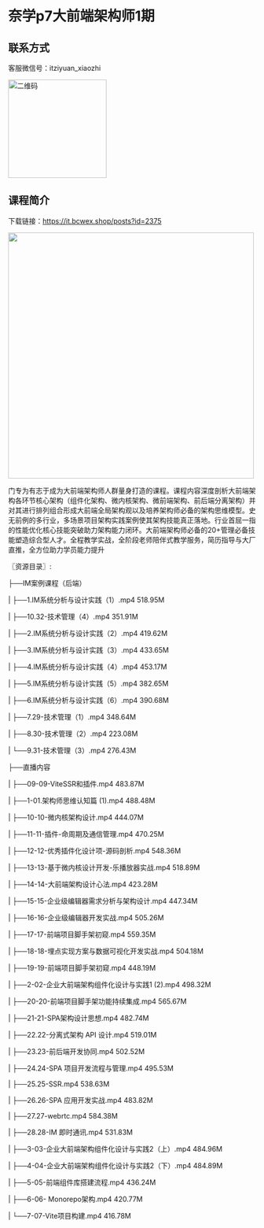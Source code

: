 # 奈学p7大前端架构师1期

## 联系方式

客服微信号：itziyuan_xiaozhi

<img src="https://ziyuanyun.oss-cn-guangzhou.aliyuncs.com/common/20240614073449/666b82192834a.jpg" width="200" height="200" alt="二维码">

## 课程简介

下载链接：https://it.bcwex.shop/posts?id=2375

<img src="https://ziyuanyun.oss-cn-guangzhou.aliyuncs.com/yun/20240515183908/664490cc01a0c.jpg" width="500" alt="">

  门专为有志于成为大前端架构师人群量身打造的课程。课程内容深度剖析大前端架构各环节核心架构（组件化架构、微内核架构、微前端架构、前后端分离架构）并对其进行排列组合形成大前端全局架构观以及培养架构师必备的架构思维模型。史无前例的多行业，多场景项目架构实践案例使其架构技能真正落地。行业首屈一指的性能优化核心技能突破助力架构能力闭环。大前端架构师必备的20+管理必备技能塑造综合型人才。全程教学实战，全阶段老师陪伴式教学服务，简历指导与大厂直推，全方位助力学员能力提升

 

 〖资源目录〗:

 ├──IM案例课程（后端）

 | ├──1.IM系统分析与设计实践（1）.mp4 518.95M

 | ├──10.32-技术管理（4）.mp4 351.91M

 | ├──2.IM系统分析与设计实践（2）.mp4 419.62M

 | ├──3.IM系统分析与设计实践（3）.mp4 433.65M

 | ├──4.IM系统分析与设计实践（4）.mp4 453.17M

 | ├──5.IM系统分析与设计实践（5）.mp4 382.65M

 | ├──6.IM系统分析与设计实践（6）.mp4 390.68M

 | ├──7.29-技术管理（1）.mp4 348.64M

 | ├──8.30-技术管理（2）.mp4 223.08M

 | └──9.31-技术管理（3）.mp4 276.43M

 ├──直播内容

 | ├──09-09-ViteSSR和插件.mp4 483.87M

 | ├──1-01.架构师思维认知篇 (1).mp4 488.48M

 | ├──10-10-微内核架构设计.mp4 444.07M

 | ├──11-11-插件-命周期及通信管理.mp4 470.25M

 | ├──12-12-优秀插件化设计项-源码剖析.mp4 548.36M

 | ├──13-13-基于微内核设计开发-乐播放器实战.mp4 518.89M

 | ├──14-14-大前端架构设计心法.mp4 423.28M

 | ├──15-15-企业级编辑器需求分析与架构设计.mp4 447.34M

 | ├──16-16-企业级编辑器开发实战.mp4 505.26M

 | ├──17-17-前端项目脚手架初窥.mp4 559.35M

 | ├──18-18-埋点实现方案与数据可视化开发实战.mp4 504.18M

 | ├──19-19-前端项目脚手架初窥.mp4 448.19M

 | ├──2-02-企业大前端架构组件化设计与实践1 (2).mp4 498.32M

 | ├──20-20-前端项目脚手架功能持续集成.mp4 565.67M

 | ├──21-21-SPA架构设计思想.mp4 482.74M

 | ├──22.22-分离式架构 API 设计.mp4 519.01M

 | ├──23.23-前后端开发协同.mp4 502.52M

 | ├──24.24-SPA 项目开发流程与管理.mp4 495.53M

 | ├──25.25-SSR.mp4 538.63M

 | ├──26.26-SPA 应用开发实战.mp4 483.82M

 | ├──27.27-webrtc.mp4 584.38M

 | ├──28.28-IM 即时通讯.mp4 531.83M

 | ├──3-03-企业大前端架构组件化设计与实践2（上）.mp4 484.96M

 | ├──4-04-企业大前端架构组件化设计与实践2（下）.mp4 484.89M

 | ├──5-05-前端组件库搭建流程.mp4 436.24M

 | ├──6-06- Monorepo架构.mp4 420.77M

 | └──7-07-Vite项目构建.mp4 416.78M

  